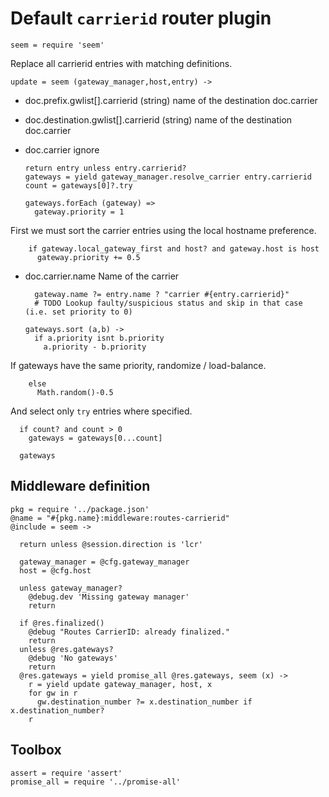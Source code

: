 Default `carrierid` router plugin
=================================

    seem = require 'seem'

Replace all carrierid entries with matching definitions.

    update = seem (gateway_manager,host,entry) ->

* doc.prefix.gwlist[].carrierid (string) name of the destination doc.carrier
* doc.destination.gwlist[].carrierid (string) name of the destination doc.carrier
* doc.carrier ignore

      return entry unless entry.carrierid?
      gateways = yield gateway_manager.resolve_carrier entry.carrierid
      count = gateways[0]?.try

      gateways.forEach (gateway) =>
        gateway.priority = 1

First we must sort the carrier entries using the local hostname preference.

        if gateway.local_gateway_first and host? and gateway.host is host
          gateway.priority += 0.5

* doc.carrier.name Name of the carrier

        gateway.name ?= entry.name ? "carrier #{entry.carrierid}"
        # TODO Lookup faulty/suspicious status and skip in that case (i.e. set priority to 0)

      gateways.sort (a,b) ->
        if a.priority isnt b.priority
          a.priority - b.priority

If gateways have the same priority, randomize / load-balance.

        else
          Math.random()-0.5

And select only `try` entries where specified.

      if count? and count > 0
        gateways = gateways[0...count]

      gateways

Middleware definition
---------------------

    pkg = require '../package.json'
    @name = "#{pkg.name}:middleware:routes-carrierid"
    @include = seem ->

      return unless @session.direction is 'lcr'

      gateway_manager = @cfg.gateway_manager
      host = @cfg.host

      unless gateway_manager?
        @debug.dev 'Missing gateway manager'
        return

      if @res.finalized()
        @debug "Routes CarrierID: already finalized."
        return
      unless @res.gateways?
        @debug 'No gateways'
        return
      @res.gateways = yield promise_all @res.gateways, seem (x) ->
        r = yield update gateway_manager, host, x
        for gw in r
          gw.destination_number ?= x.destination_number if x.destination_number?
        r

Toolbox
-------

    assert = require 'assert'
    promise_all = require '../promise-all'
